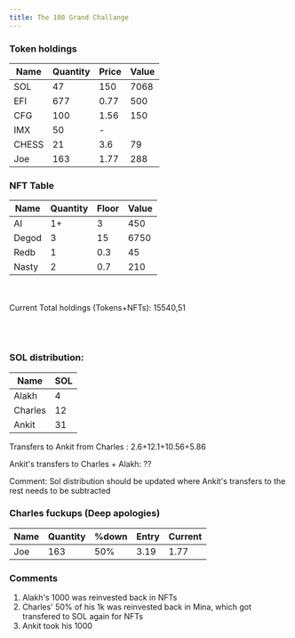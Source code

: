 ```yaml
---
title: The 100 Grand Challange
---
```



### Token holdings

|Name |Quantity|Price|Value|
|-----|--------|-----|-----|
|SOL  |47      |150  |7068 |
|EFI  |677     |0.77 |500  |
|CFG  |100     |1.56 |150  |
|IMX  |50      |-    |     |     
|CHESS|21      |3.6  |79   |
|Joe  |163     |1.77 |288  |


### NFT Table 

|Name |Quantity|Floor|Value|
|-----|--------|-----|-----|
|AI   | 1+     |3    |450  |
|Degod| 3      |15   |6750 |
|Redb | 1      |0.3  |45   |
|Nasty| 2      |0.7  |210  |

<br/><br/>
Current Total holdings (Tokens+NFTs): 15540,51

<br/><br/>


### SOL distribution:

|Name   |SOL     |
|-------|--------|
|Alakh  |   4    | 
|Charles|  12    |
|Ankit  |  31    |



Transfers to Ankit from Charles : 2.6+12.1+10.56+5.86

Ankit's transfers to Charles + Alakh: ??

Comment: Sol distribution should be updated where Ankit's transfers to the rest needs to be subtracted



### Charles fuckups (Deep apologies)

|Name |Quantity|%down|Entry|Current|
|-----|--------|-----|-----|-------|
|Joe  | 163    | 50% |3.19 |1.77   |


### Comments

1. Alakh's 1000 was reinvested back in NFTs
2. Charles' 50% of his 1k was reinvested back in Mina, which got transfered to SOL again for NFTs
3. Ankit took his 1000 
